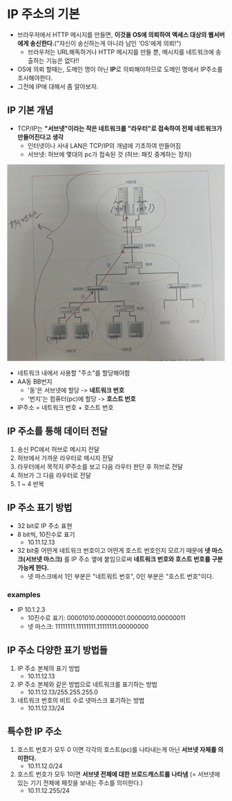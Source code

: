 # IP 주소의 기본
- 브라우저에서 HTTP 메시지를 만들면, **이것을 OS에 의뢰하여 엑세스 대상의 웹서버에게 송신한다.**("자신이 송신하는게 아니라 남인 'OS'에게 의뢰!")
  - 브라우저는 URL해독하거나 HTTP 메시지를 만들 뿐, 메시지를 네트워크에 송출하는 기능은 없다!!
- OS에 의뢰 할때는, 도메인 명이 아닌 **IP**로 의뢰해야하므로 도메인 명에서 IP주소를 조사해야한다.
- 그전에 IP에 대해서 좀 알아보자.

## IP 기본 개념
- TCP/IP는 **"서브넷"이라는 작은 네트워크를 "라우터"로 접속하여 전체 네트워크가 만들어진다고 생각**
  - 인터넷이나 사내 LAN은 TCP/IP의 개념에 기초하여 만들어짐
  - 서브넷: 허브에 몇대의 pc가 접속된 것 (허브: 패킷 중계하는 장치)

![tcp:ip-basic.png](images%2Ftcp%3Aip-basic.png)

- 네트워크 내에서 사용할 "주소"를 할당해야함
- AA동 BB번지
  - '동'은 서브넷에 할당 -> **네트워크 번호**
  - '번지'는 컴퓨터(pc)에 할당 -> **호스트 번호**
- IP주소 = 네트워크 번호 + 호스트 번호

## IP 주소를 통해 데이터 전달
1. 송신 PC에서 허브로 메시지 전달
2. 허브에서 가까운 라우터로 메시지 전달
3. 라우터에서 목적지 IP주소를 보고 다음 라우터 판단 후 허브로 전달
4. 허브가 그 다음 라우터로 전달
5. 1 ~ 4 반복

## IP 주소 표기 방법
- 32 bit로 IP 주소 표현
- 8 bit씩, 10진수로 표기
  - 10.11.12.13
- 32 bit중 어떤게 네트워크 번호이고 어떤게 호스트 번호인지 모르기 때문에 **넷 마스크(서브넷 마스크)** 를 IP 주소 옆에 붙임으로써 **네트워크 번호와 호스트 번호를 구분 가능케 한다.**
  - 넷 마스크에서 1인 부분은 "네트워트 번호", 0인 부분은 "호스트 번호"이다.

### examples
- IP 10.1.2.3
  - 10진수로 표기: 00001010.00000001.00000010.00000011
  - 넷 마스크:    11111111.11111111.11111111.00000000 

## IP 주소 다양한 표기 방법들

1. IP 주소 본체의 표기 방법
   - 10.11.12.13
2. IP 주소 본체와 같은 방법으로 네트워크를 표기하는 방법
   - 10.11.12.13/255.255.255.0
3. 네트워크 번호의 비트 수로 넷마스크 표기하는 방법
   - 10.11.12.13/24

## 특수한 IP 주소
1. 호스트 번호가 모두 0 이면 각각의 호스트(pc)를 나타내는게 아닌 **서브넷 자체를 의미한다.**
   - 10.11.12.0/24
2. 호스트 번호가 모두 1이면 **서브넷 전체에 대한 브로드캐스트를 나타냄** (= 서브넷에 있는 기기 전체에 패킷을 보내는 주소를 의미한다.)
   - 10.11.12.255/24

